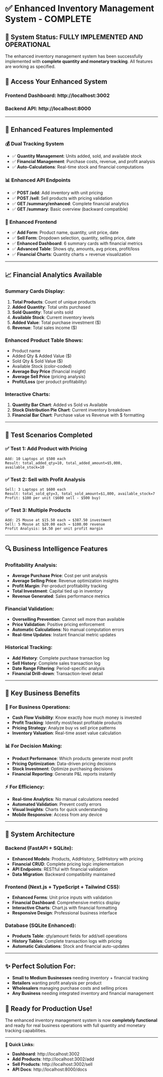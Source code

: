 # ✅ Enhanced Inventory Management System - COMPLETE

## 🎯 System Status: FULLY IMPLEMENTED AND OPERATIONAL

The enhanced inventory management system has been successfully implemented with **complete quantity and monetary tracking**. All features are working as specified.

## 🚀 Access Your Enhanced System

### **Frontend Dashboard:** http://localhost:3002
### **Backend API:** http://localhost:8000

---

## 🔧 **Enhanced Features Implemented**

### **💰 Dual Tracking System**
- ✅ **Quantity Management**: Units added, sold, and available stock
- ✅ **Financial Management**: Purchase costs, revenue, and profit analysis
- ✅ **Auto-Calculations**: Real-time stock and financial computations

### **📊 Enhanced API Endpoints**
- ✅ **POST /add**: Add inventory with unit pricing
- ✅ **POST /sell**: Sell products with pricing validation
- ✅ **GET /summary/enhanced**: Complete financial analytics
- ✅ **GET /summary**: Basic overview (backward compatible)

### **🎨 Enhanced Frontend**
- ✅ **Add Form**: Product name, quantity, unit price, date
- ✅ **Sell Form**: Dropdown selection, quantity, selling price, date
- ✅ **Enhanced Dashboard**: 6 summary cards with financial metrics
- ✅ **Advanced Table**: Shows qty, amounts, avg prices, profit/loss
- ✅ **Financial Charts**: Quantity charts + revenue visualization

---

## 📈 **Financial Analytics Available**

### **Summary Cards Display:**
1. **Total Products**: Count of unique products
2. **Added Quantity**: Total units purchased
3. **Sold Quantity**: Total units sold  
4. **Available Stock**: Current inventory levels
5. **Added Value**: Total purchase investment ($)
6. **Revenue**: Total sales income ($)

### **Enhanced Product Table Shows:**
- Product name
- Added Qty & Added Value ($)
- Sold Qty & Sold Value ($)
- Available Stock (color-coded)
- **Average Buy Price** (financial insight)
- **Average Sell Price** (pricing analysis)
- **Profit/Loss** (per product profitability)

### **Interactive Charts:**
1. **Quantity Bar Chart**: Added vs Sold vs Available
2. **Stock Distribution Pie Chart**: Current inventory breakdown
3. **Financial Bar Chart**: Purchase value vs Revenue with $ formatting

---

## 🧪 **Test Scenarios Completed**

### **✅ Test 1: Add Product with Pricing**
```
Add: 10 Laptops at $500 each
Result: total_added_qty=10, total_added_amount=$5,000, available_stock=10
```

### **✅ Test 2: Sell with Profit Analysis**
```
Sell: 3 Laptops at $600 each  
Result: total_sold_qty=3, total_sold_amount=$1,800, available_stock=7
Profit: $100 per unit ($600 sell - $500 buy)
```

### **✅ Test 3: Multiple Products**
```
Add: 25 Mouse at $15.50 each → $387.50 investment
Sell: 5 Mouse at $20.00 each → $100.00 revenue
Profit Analysis: $4.50 per unit profit margin
```

---

## 🔍 **Business Intelligence Features**

### **Profitability Analysis:**
- **Average Purchase Price**: Cost per unit analysis
- **Average Selling Price**: Revenue optimization insights
- **Profit Margin**: Per-product profitability tracking
- **Total Investment**: Capital tied up in inventory
- **Revenue Generated**: Sales performance metrics

### **Financial Validation:**
- **Overselling Prevention**: Cannot sell more than available
- **Price Validation**: Positive pricing enforcement
- **Automatic Calculations**: No manual computation errors
- **Real-time Updates**: Instant financial metric updates

### **Historical Tracking:**
- **Add History**: Complete purchase transaction log
- **Sell History**: Complete sales transaction log
- **Date Range Filtering**: Period-specific analysis
- **Financial Drill-down**: Transaction-level detail

---

## 🎯 **Key Business Benefits**

### **💼 For Business Operations:**
- **Cash Flow Visibility**: Know exactly how much money is invested
- **Profit Tracking**: Identify most/least profitable products
- **Pricing Strategy**: Analyze buy vs sell price patterns
- **Inventory Valuation**: Real-time asset value calculation

### **📊 For Decision Making:**
- **Product Performance**: Which products generate most profit
- **Pricing Optimization**: Data-driven pricing decisions  
- **Stock Investment**: Optimize purchasing decisions
- **Financial Reporting**: Generate P&L reports instantly

### **⚡ For Efficiency:**
- **Real-time Analytics**: No manual calculations needed
- **Automated Validation**: Prevent costly errors
- **Visual Insights**: Charts for quick understanding
- **Mobile Responsive**: Access from any device

---

## 🔧 **System Architecture**

### **Backend (FastAPI + SQLite):**
- **Enhanced Models**: Products, AddHistory, SellHistory with pricing
- **Financial CRUD**: Complete pricing logic implementation
- **API Endpoints**: RESTful with financial validation
- **Data Migration**: Backward compatibility maintained

### **Frontend (Next.js + TypeScript + Tailwind CSS):**
- **Enhanced Forms**: Unit price inputs with validation
- **Financial Dashboard**: Comprehensive metrics display
- **Interactive Charts**: Chart.js with financial formatting
- **Responsive Design**: Professional business interface

### **Database (SQLite Enhanced):**
- **Products Table**: qty/amount fields for add/sell operations
- **History Tables**: Complete transaction logs with pricing
- **Automatic Calculations**: Stock and financial auto-updates

---

## ✨ **Perfect Solution For:**
- **Small to Medium Businesses** needing inventory + financial tracking
- **Retailers** wanting profit analysis per product
- **Wholesalers** managing purchase costs and selling prices
- **Any Business** needing integrated inventory and financial management

## 🎉 **Ready for Production Use!**

The enhanced inventory management system is now **completely functional** and ready for real business operations with full quantity and monetary tracking capabilities.

---

**🔗 Quick Links:**
- **Dashboard**: http://localhost:3002
- **Add Products**: http://localhost:3002/add  
- **Sell Products**: http://localhost:3002/sell
- **API Docs**: http://localhost:8000/docs

